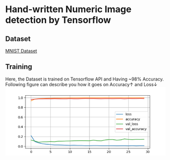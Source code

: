 # Hand-written Numeric Image detection by Tensorflow<br/>
## Dataset<br/>
[MNIST Dataset](https://data.deepai.org/mnist.zip)<br/>
## Training<br/>
Here, the Dataset is trained on Tensorflow API and Having ~98% Accuracy.<br/>
Following figure can describe you how it goes on Accuracy↑ and Loss↓ <br/>
![Figure_1.png](results/Figure_1.png)
